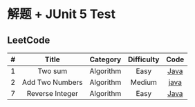 # 解题 + JUnit 5 Test

## LeetCode


| # | Title | Category | Difficulty | Code |
| :---: | :---: | :---: | :-------: | :------: |
| 1 | Two sum | Algorithm | Easy |[Java](src/main/java/leetcode/Solution1.java) |
| 2 | Add Two Numbers | Algorithm | Medium | [java](src/main/java/leetcode/Solution2.java) |
| 7 | Reverse Integer | Algorithm | Easy | [Java](src/main/java/leetcode/Solution7.java) |
